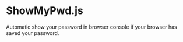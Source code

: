 # ShowMyPwd.js

Automatic show your password in browser console if your browser has saved your password.